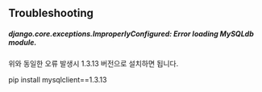 ## Troubleshooting

##### django.core.exceptions.ImproperlyConfigured: Error loading MySQLdb module. #####

위와 동일한 오류 발생시 1.3.13 버전으로 설치하면 됩니다.

pip install mysqlclient==1.3.13
